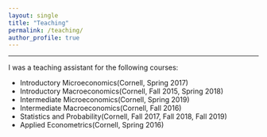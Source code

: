 ```yaml
---
layout: single
title: "Teaching"
permalink: /teaching/
author_profile: true
---
```

---
I was a teaching assistant for the following courses:
	
* Introductory Microeconomics(Cornell, Spring 2017)
* Introductory Macroeconomics(Cornell, Fall 2015, Spring 2018)
* Intermediate Microeconomics(Cornell, Spring 2019)
* Intermediate Macroeconomics(Cornell, Fall 2016)
* Statistics and Probability(Cornell, Fall 2017, Fall 2018, Fall 2019)
* Applied Econometrics(Cornell, Spring 2016)
